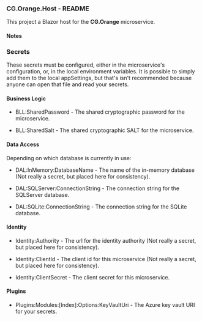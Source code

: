 
### CG.Orange.Host - README

This project a Blazor host for the **CG.Orange** microservice.

#### Notes

### Secrets

These secrets must be configured, either in the microservice's configuration, or, in the local environment variables. It is possible to simply add them to the local appSettings, but that's isn't recommended because anyone can open that file and read your secrets.

#### Business Logic

* BLL:SharedPassword - The shared cryptographic password for the microservice.

* BLL:SharedSalt - The shared cryptographic SALT for the microservice.

#### Data Access

Depending on which database is currently in use:

* DAL:InMemory:DatabaseName - The name of the in-memory database (Not really a secret, but placed here for consistency).

* DAL:SQLServer:ConnectionString - The connection string for the SQLServer database.

* DAL:SQLite:ConnectionString - The connection string for the SQLite database.

#### Identity

* Identity:Authority - The url for the identity authority (Not really a secret, but placed here for consistency).

* Identity:ClientId - The client id for this microservice (Not really a secret, but placed here for consistency).

* Identity:ClientSecret - The client secret for this microservice.

#### Plugins

* Plugins:Modules:[Index]:Options:KeyVaultUri - The Azure key vault URI for your secrets.

